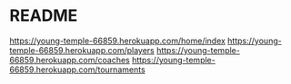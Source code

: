 # README

https://young-temple-66859.herokuapp.com/home/index
https://young-temple-66859.herokuapp.com/players
https://young-temple-66859.herokuapp.com/coaches
https://young-temple-66859.herokuapp.com/tournaments
